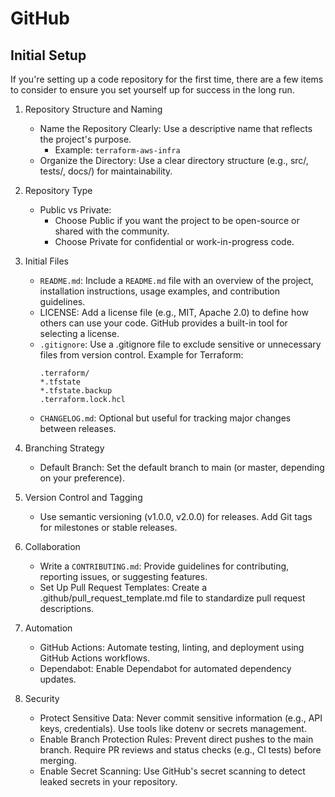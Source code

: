 # GitHub

## Initial Setup

If you're setting up a code repository for the first time, there are a few items to consider to ensure you set yourself up for success in the long run.

1. Repository Structure and Naming
    - Name the Repository Clearly: Use a descriptive name that reflects the project's purpose.
        - Example: `terraform-aws-infra`
    - Organize the Directory: Use a clear directory structure (e.g., src/, tests/, docs/) for maintainability.
2. Repository Type
    - Public vs Private:
        - Choose Public if you want the project to be open-source or shared with the community.
        - Choose Private for confidential or work-in-progress code.
3. Initial Files
    - `README.md`: Include a `README.md` file with an overview of the project, installation instructions, usage examples, and contribution guidelines.
    - LICENSE: Add a license file (e.g., MIT, Apache 2.0) to define how others can use your code. GitHub provides a built-in tool for selecting a license.
    - `.gitignore`: Use a .gitignore file to exclude sensitive or unnecessary files from version control. Example for Terraform:
        ```
        .terraform/
        *.tfstate
        *.tfstate.backup
        .terraform.lock.hcl
        ```
    - `CHANGELOG.md`: Optional but useful for tracking major changes between releases.

4. Branching Strategy
    - Default Branch: Set the default branch to main (or master, depending on your preference).
5. Version Control and Tagging
    - Use semantic versioning (v1.0.0, v2.0.0) for releases. Add Git tags for milestones or stable releases.
6. Collaboration
    - Write a `CONTRIBUTING.md`: Provide guidelines for contributing, reporting issues, or suggesting features.
    - Set Up Pull Request Templates: Create a .github/pull_request_template.md file to standardize pull request descriptions.
7. Automation
    - GitHub Actions: Automate testing, linting, and deployment using GitHub Actions workflows.
    - Dependabot: Enable Dependabot for automated dependency updates.
8. Security
    - Protect Sensitive Data: Never commit sensitive information (e.g., API keys, credentials). Use tools like dotenv or secrets management.
    - Enable Branch Protection Rules: Prevent direct pushes to the main branch. Require PR reviews and status checks (e.g., CI tests) before merging.
    - Enable Secret Scanning: Use GitHub's secret scanning to detect leaked secrets in your repository.
